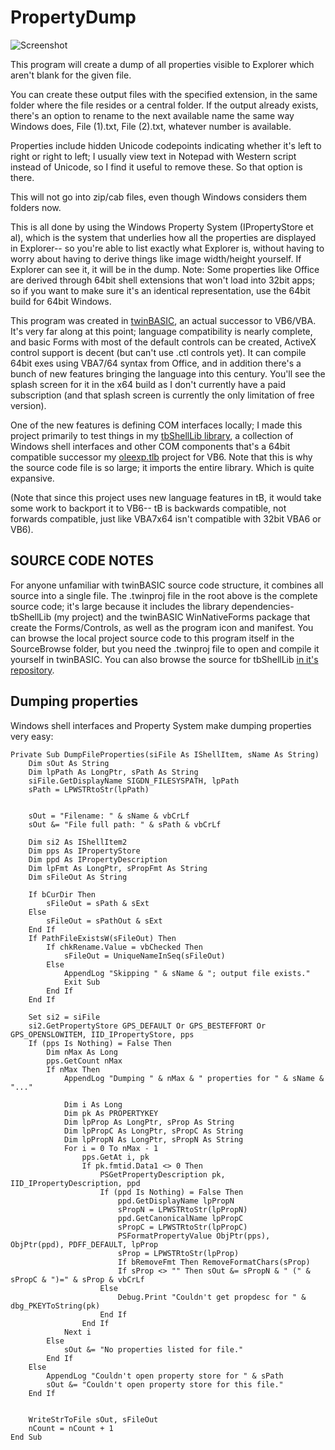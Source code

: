 # PropertyDump
![Screenshot](https://i.imgur.com/jYWgtYA.jpg)

This program will create a dump of all properties visible to Explorer which aren't blank for the given file.

You can create these output files with the specified extension, in the same folder where the file resides or a central folder. If the output already exists, there's an option to rename to the next available name the same way Windows does, File (1).txt, File (2).txt, whatever number is available.

Properties include hidden Unicode codepoints indicating whether it's left to right or right to left; I usually view text in Notepad with Western script instead of Unicode, so I find it useful to remove these. So that option is there.

This will not go into zip/cab files, even though Windows considers them folders now.

This is all done by using the Windows Property System (IPropertyStore et al), which is the system that underlies how all the properties are displayed in Explorer-- so you're able to list exactly what Explorer is, without having to worry about having to derive things like image width/height yourself. If Explorer can see it, it will be in the dump. Note: Some properties like Office are derived through 64bit shell extensions that won't load into 32bit apps; so if you want to make sure it's an identical representation, use the 64bit build for 64bit Windows.

This program was created in [twinBASIC](https://github.com/twinbasic/twinbasic), an actual successor to VB6/VBA. It's very far along at this point; language compatibility is nearly complete, and basic Forms with most of the default controls can be created, ActiveX control support is decent (but can't use .ctl controls yet). It can compile 64bit exes using VBA7/64 syntax from Office, and in addition there's a bunch of new features bringing the language into this century. You'll see the splash screen for it in the x64 build as I don't currently have a paid subscription (and that splash screen is currently the only limitation of free version). 

One of the new features is defining COM interfaces locally; I made this project primarily to test things in my [tbShellLib library](https://github.com/fafalone/tbShellLib), a collection of Windows shell interfaces and other COM components that's a 64bit compatible successor my [oleexp.tlb](https://www.vbforums.com/showthread.php?786079-VB6-Modern-Shell-Interface-Type-Library-oleexp-tlb) project for VB6. Note that this is why the source code file is so large; it imports the entire library. Which is quite expansive.

(Note that since this project uses new language features in tB, it would take some work to backport it to VB6-- tB is backwards compatible, not forwards compatible, just like VBA7x64 isn't compatible with 32bit VBA6 or VB6). 


## SOURCE CODE NOTES

For anyone unfamiliar with twinBASIC source code structure, it combines all source into a single file. The .twinproj file in the root above is the complete source code; it's large because it includes the library dependencies- tbShellLib (my project) and the twinBASIC WinNativeForms package that create the Forms/Controls, as well as the program icon and manifest. You can browse the local project source code to this program itself in the SourceBrowse folder, but you need the .twinproj file to open and compile it yourself in twinBASIC. You can also browse the source for tbShellLib [in it's repository](https://github.com/fafalone/tbShellLib).

## Dumping properties

Windows shell interfaces and Property System make dumping properties very easy:

```
Private Sub DumpFileProperties(siFile As IShellItem, sName As String)
    Dim sOut As String
    Dim lpPath As LongPtr, sPath As String
    siFile.GetDisplayName SIGDN_FILESYSPATH, lpPath
    sPath = LPWSTRtoStr(lpPath)

    
    sOut = "Filename: " & sName & vbCrLf
    sOut &= "File full path: " & sPath & vbCrLf

    Dim si2 As IShellItem2
    Dim pps As IPropertyStore
    Dim ppd As IPropertyDescription
    Dim lpFmt As LongPtr, sPropFmt As String
    Dim sFileOut As String
    
    If bCurDir Then
        sFileOut = sPath & sExt
    Else
        sFileOut = sPathOut & sExt
    End If
    If PathFileExistsW(sFileOut) Then
        If chkRename.Value = vbChecked Then
            sFileOut = UniqueNameInSeq(sFileOut)
        Else
            AppendLog "Skipping " & sName & "; output file exists."
            Exit Sub
        End If
    End If
    
    Set si2 = siFile
    si2.GetPropertyStore GPS_DEFAULT Or GPS_BESTEFFORT Or GPS_OPENSLOWITEM, IID_IPropertyStore, pps
    If (pps Is Nothing) = False Then
        Dim nMax As Long
        pps.GetCount nMax
        If nMax Then
        	AppendLog "Dumping " & nMax & " properties for " & sName & "..."
                
            Dim i As Long
            Dim pk As PROPERTYKEY
            Dim lpProp As LongPtr, sProp As String
            Dim lpPropC As LongPtr, sPropC As String
            Dim lpPropN As LongPtr, sPropN As String
            For i = 0 To nMax - 1
                pps.GetAt i, pk
                If pk.fmtid.Data1 <> 0 Then
                    PSGetPropertyDescription pk, IID_IPropertyDescription, ppd
                    If (ppd Is Nothing) = False Then
                        ppd.GetDisplayName lpPropN
                        sPropN = LPWSTRtoStr(lpPropN)
                        ppd.GetCanonicalName lpPropC
                        sPropC = LPWSTRtoStr(lpPropC)
                        PSFormatPropertyValue ObjPtr(pps), ObjPtr(ppd), PDFF_DEFAULT, lpProp
                        sProp = LPWSTRtoStr(lpProp)
                        If bRemoveFmt Then RemoveFormatChars(sProp)
                        If sProp <> "" Then sOut &= sPropN & " (" & sPropC & ")=" & sProp & vbCrLf
                    Else
                        Debug.Print "Couldn't get propdesc for " & dbg_PKEYToString(pk)
                    End If
                End If
            Next i
        Else
            sOut &= "No properties listed for file."
        End If
    Else
        AppendLog "Couldn't open property store for " & sPath
        sOut &= "Couldn't open property store for this file."
    End If
    

    WriteStrToFile sOut, sFileOut
    nCount = nCount + 1
End Sub
```
